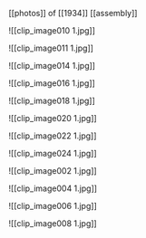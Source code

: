 [[photos]]
of
[[1934]]
[[assembly]]

![[clip_image010 1.jpg]]

![[clip_image011 1.jpg]]

![[clip_image014 1.jpg]]

![[clip_image016 1.jpg]]

![[clip_image018 1.jpg]]

![[clip_image020 1.jpg]]

![[clip_image022 1.jpg]]

![[clip_image024 1.jpg]]

![[clip_image002 1.jpg]]

![[clip_image004 1.jpg]]

![[clip_image006 1.jpg]]

![[clip_image008 1.jpg]]